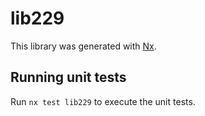 # lib229

This library was generated with [Nx](https://nx.dev).

## Running unit tests

Run `nx test lib229` to execute the unit tests.
